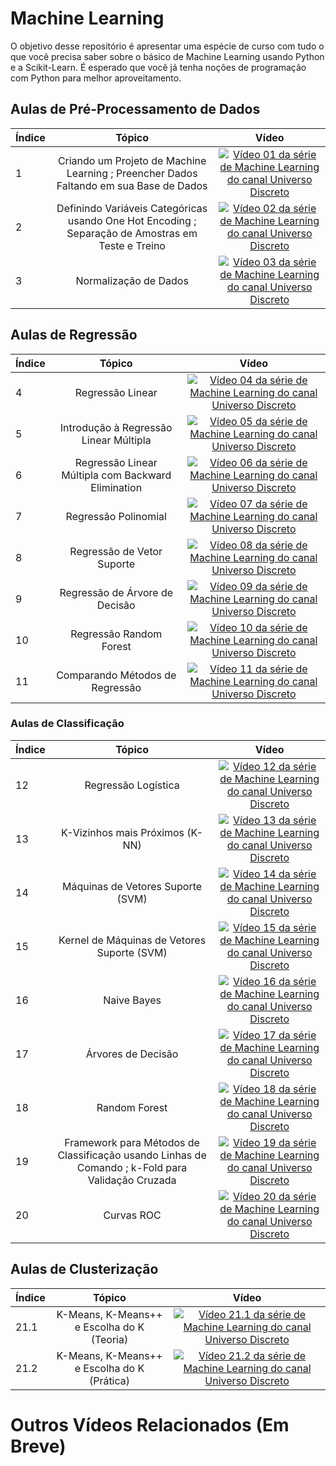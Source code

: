 # Machine Learning

O objetivo desse repositório é apresentar uma espécie de curso com tudo o que você precisa saber sobre o básico de Machine Learning usando Python e a Scikit-Learn. É esperado que você já tenha noções de programação com Python para melhor aproveitamento.

## Aulas de Pré-Processamento de Dados

| Índice | Tópico                               | Vídeo |
| -------|:------------------------------------:|:------:|
| 1  | Criando um Projeto de Machine Learning ; Preencher Dados Faltando em sua Base de Dados | [![Vídeo 01 da série de Machine Learning do canal Universo Discreto](https://img.youtube.com/vi/p_SmODmFRUw/mqdefault.jpg)](https://youtu.be/p_SmODmFRUw) |
| 2  | Definindo Variáveis Categóricas usando One Hot Encoding ; Separação de Amostras em Teste e Treino | [![Vídeo 02 da série de Machine Learning do canal Universo Discreto](https://img.youtube.com/vi/OKKFSMKj76M/mqdefault.jpg)](https://youtu.be/OKKFSMKj76M) |
| 3  | Normalização de Dados | [![Vídeo 03 da série de Machine Learning do canal Universo Discreto](https://img.youtube.com/vi/Uq_HX2PSevA/mqdefault.jpg)](https://youtu.be/Uq_HX2PSevA) |

## Aulas de Regressão

| Índice | Tópico                               | Vídeo |
| -------|:------------------------------------:|:------:|
| 4  | Regressão Linear | [![Vídeo 04 da série de Machine Learning do canal Universo Discreto](https://img.youtube.com/vi/xfJhyl1q1lM/mqdefault.jpg)](https://youtu.be/xfJhyl1q1lM) |
| 5  | Introdução à Regressão Linear Múltipla | [![Vídeo 05 da série de Machine Learning do canal Universo Discreto](https://img.youtube.com/vi/_VSwUuWePqI/mqdefault.jpg)](https://youtu.be/_VSwUuWePqI) |
| 6  | Regressão Linear Múltipla com Backward Elimination | [![Vídeo 06 da série de Machine Learning do canal Universo Discreto](https://img.youtube.com/vi/wo7rIK-ijHw/mqdefault.jpg)](https://youtu.be/wo7rIK-ijHw) |
| 7  | Regressão Polinomial | [![Vídeo 07 da série de Machine Learning do canal Universo Discreto](https://img.youtube.com/vi/nU9E7hfVrw8/mqdefault.jpg)](https://youtu.be/nU9E7hfVrw8) |
| 8  | Regressão de Vetor Suporte | [![Vídeo 08 da série de Machine Learning do canal Universo Discreto](https://img.youtube.com/vi/_LVRdJ4uVKY/mqdefault.jpg)](https://youtu.be/_LVRdJ4uVKY) |
| 9  | Regressão de Árvore de Decisão | [![Vídeo 09 da série de Machine Learning do canal Universo Discreto](https://img.youtube.com/vi/JwJcb-raZzo/mqdefault.jpg)](https://youtu.be/JwJcb-raZzo) |
| 10  | Regressão Random Forest | [![Vídeo 10 da série de Machine Learning do canal Universo Discreto](https://img.youtube.com/vi/zS9SahVpVeU/mqdefault.jpg)](https://youtu.be/zS9SahVpVeU) |
| 11  | Comparando Métodos de Regressão | [![Vídeo 11 da série de Machine Learning do canal Universo Discreto](https://img.youtube.com/vi/-WlYqtSf2HA/mqdefault.jpg)](https://youtu.be/-WlYqtSf2HA) |

### Aulas de Classificação

| Índice | Tópico                               | Vídeo |
| -------|:------------------------------------:|:------:|
| 12  | Regressão Logística | [![Vídeo 12 da série de Machine Learning do canal Universo Discreto](https://img.youtube.com/vi/DMDY0Gar7Fw/mqdefault.jpg)](https://youtu.be/DMDY0Gar7Fw) |
| 13  | K-Vizinhos mais Próximos (K-NN) | [![Vídeo 13 da série de Machine Learning do canal Universo Discreto](https://img.youtube.com/vi/l20cpH2cuhc/mqdefault.jpg)](https://youtu.be/l20cpH2cuhc) |
| 14  | Máquinas de Vetores Suporte (SVM) | [![Vídeo 14 da série de Machine Learning do canal Universo Discreto](https://img.youtube.com/vi/mQzzt5xe-Lo/mqdefault.jpg)](https://youtu.be/mQzzt5xe-Lo) |
| 15  | Kernel de Máquinas de Vetores Suporte (SVM) | [![Vídeo 15 da série de Machine Learning do canal Universo Discreto](https://img.youtube.com/vi/ydiqpR5gw0E/mqdefault.jpg)](https://youtu.be/ydiqpR5gw0E) |
| 16  | Naive Bayes | [![Vídeo 16 da série de Machine Learning do canal Universo Discreto](https://img.youtube.com/vi/fR9QLQO_CRU/mqdefault.jpg)](https://youtu.be/fR9QLQO_CRU) |
| 17  | Árvores de Decisão | [![Vídeo 17 da série de Machine Learning do canal Universo Discreto](https://img.youtube.com/vi/u-rFRa8jbWc/mqdefault.jpg)](https://youtu.be/u-rFRa8jbWc) |
| 18  | Random Forest | [![Vídeo 18 da série de Machine Learning do canal Universo Discreto](https://img.youtube.com/vi/gBDYYLYtR6s/mqdefault.jpg)](https://youtu.be/gBDYYLYtR6s) |
| 19  | Framework para Métodos de Classificação usando Linhas de Comando ; k-Fold para Validação Cruzada | [![Vídeo 19 da série de Machine Learning do canal Universo Discreto](https://img.youtube.com/vi/baEA56ZcQ-c/mqdefault.jpg)](https://youtu.be/baEA56ZcQ-c) |
| 20  | Curvas ROC | [![Vídeo 20 da série de Machine Learning do canal Universo Discreto](https://img.youtube.com/vi/lEceihXw6Fs/mqdefault.jpg)](https://youtu.be/lEceihXw6Fs) |

## Aulas de Clusterização

| Índice | Tópico                               | Vídeo |
| -------|:------------------------------------:|:------:|
| 21.1  | K-Means, K-Means++ e Escolha do K (Teoria) | [![Vídeo 21.1 da série de Machine Learning do canal Universo Discreto](https://img.youtube.com/vi/2hsMErlQtcI/mqdefault.jpg)](https://www.youtube.com/watch?v=2hsMErlQtcI) |
| 21.2  | K-Means, K-Means++ e Escolha do K (Prática) | [![Vídeo 21.2 da série de Machine Learning do canal Universo Discreto](https://img.youtube.com/vi/p2twwtegYkU/mqdefault.jpg)](https://youtu.be/p2twwtegYkU) |

# Outros Vídeos Relacionados (Em Breve)
